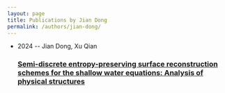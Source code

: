 ```yaml
---
layout: page
title: Publications by Jian Dong
permalink: /authors/jian-dong/
---
```


<ul class="post-list">
<li><span class='post-meta'>2024 -- Jian Dong, Xu Qian</span><h3><a class='post-link' href='../../semi-discrete-entropy-preserving-surface-reconstruction-schemes-for-the-shallow-water-equations-analysis-of-physical-structures'>Semi-discrete entropy-preserving surface reconstruction schemes for the shallow water equations: Analysis of physical structures</a></h3></li>

</ul>
